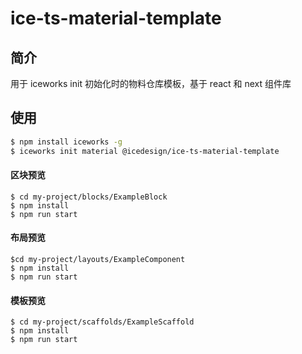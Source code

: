 # ice-ts-material-template

## 简介

用于 iceworks init 初始化时的物料仓库模板，基于 react 和 next 组件库

## 使用

```bash
$ npm install iceworks -g
$ iceworks init material @icedesign/ice-ts-material-template
```

#### 区块预览

```
$ cd my-project/blocks/ExampleBlock
$ npm install
$ npm run start
```

#### 布局预览

```
$cd my-project/layouts/ExampleComponent
$ npm install
$ npm run start
```

#### 模板预览

```
$ cd my-project/scaffolds/ExampleScaffold
$ npm install
$ npm run start
```
